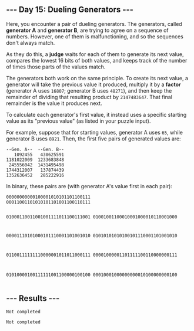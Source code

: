 <article class="day-desc"><h2>--- Day 15: Dueling Generators ---</h2><p>Here, you encounter a pair of dueling <span title="I guess they *are* a little banjo-shaped. Why do you ask?">generators</span>. The generators, called <b>generator A</b> and <b>generator B</b>, are trying to agree on a sequence of numbers. However, one of them is malfunctioning, and so the sequences don't always match.</p>
<p>As they do this, a <b>judge</b> waits for each of them to generate its next value, compares the lowest 16 bits of both values, and keeps track of the number of times those parts of the values match.</p>
<p>The generators both work on the same principle. To create its next value, a generator will take the previous value it produced, multiply it by a <b>factor</b> (generator A uses <code>16807</code>; generator B uses <code>48271</code>), and then keep the remainder of dividing that resulting product by <code>2147483647</code>. That final remainder is the value it produces next.</p>
<p>To calculate each generator's first value, it instead uses a specific starting value as its "previous value" (as listed in your puzzle input).</p>
<p>For example, suppose that for starting values, generator A uses <code>65</code>, while generator B uses <code>8921</code>. Then, the first five pairs of generated values are:</p>
<pre><code>--Gen. A--  --Gen. B--
   1092455   430625591
1181022009  1233683848
 245556042  1431495498
1744312007   137874439
1352636452   285222916
</code></pre>
<p>In binary, these pairs are (with generator A's value first in each pair):</p>
<pre><code>00000000000100001010101101100111
00011001101010101101001100110111

01000110011001001111011100111001
01001001100010001000010110001000

00001110101000101110001101001010
01010101010100101110001101001010

01100111111110000001011011000111
00001000001101111100110000000111

01010000100111111001100000100100
00010001000000000010100000000100
</code></pre>



</article>

<form method="post" action="15/answer"><input type="hidden" name="level" value="1"></form>
<h2>--- Results ---</h2>
<pre><code>Not completed</code></pre>
<pre><code>Not completed</code></pre>